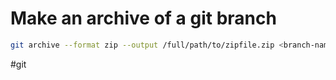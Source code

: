 # Make an archive of a git branch

```sh
git archive --format zip --output /full/path/to/zipfile.zip <branch-name>
```

#git 
